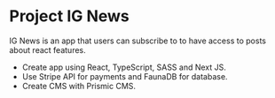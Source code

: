 # Project IG News

IG News is an app that users can subscribe to to have access to posts about react features.

- Create app using React, TypeScript, SASS and Next JS.
- Use Stripe API for payments and FaunaDB for database.
- Create CMS with Prismic CMS.